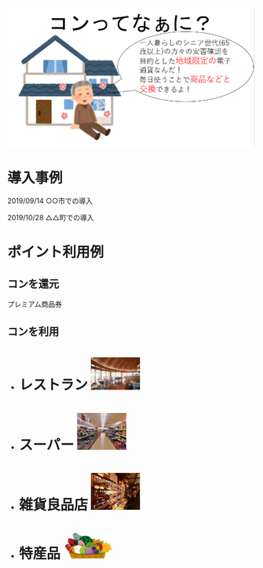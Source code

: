 <img width="1300px" alt="ホームページ" src="./top.PNG">  

# 導入事例  
2019/09/14 ○○市での導入  

2019/10/28 △△町での導入
# ポイント利用例
## コンを還元 
プレミアム商品券  
## コンを利用  
* # レストラン  <img width="100px" alt="レストラン" src="./ten0017-001.jpg">
* # スーパー  <img width="100px" alt="スーパー" src="./super.png">
* # 雑貨良品店  <img width="100px" alt="雑貨" src="./zakka.png">
* # 特産品  <img width="100px" alt="雑貨" src="./tokusanhin.png">
